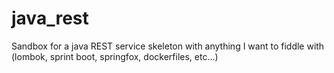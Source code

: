 # java_rest
Sandbox for a java REST service skeleton with anything I want to fiddle with (lombok, sprint boot, springfox, dockerfiles, etc...)
